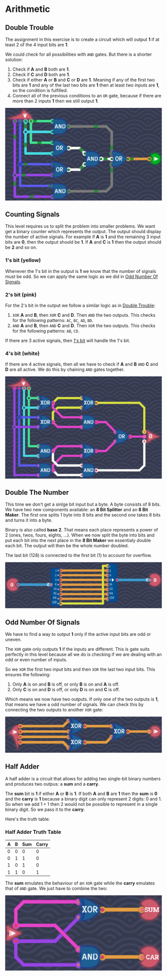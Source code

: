 # Arithmetic

## Double Trouble

The assignment in this exercise is to create a circuit which will output **1** if at least 2 of the 4 input bits are **1**.

We could check for all possibilities with `AND` gates. But there is a shorter solution:

1. Check if **A** and **B** both are **1**.
2. Check if **C** and **D** both are **1**.
3. Check if either **A** or **B** and **C** or **D** are **1**. Meaning if any of the first two bits are **1** and any of the last two bits are **1** then at least two inputs are **1**, so the condition is fulfilled.
4. Connect all of the previous conditions to an `OR` gate, because if there are more than 2 inputs **1** then we still output **1**.

![Double Trouble](./assets/basic_logic/double_trouble.png)

## Counting Signals

This level requires us to split the problem into smaller problems. We want get a binary counter which represents the output. The output should display the number of active signals. For example if **A** is **1** and the remaining 3 input bits are **0**, then the output should be **1**. If **A** and **C** is **1** then the output should be **2** and so on.

### 1's bit (yellow)

Whenever the 1's bit in the output is **1** we know that the number of signals must be odd. So we can apply the same logic as we did in [Odd Number Of Signals](#odd-number-of-signals).

### 2's bit (pink)

For the 2's bit in the output we follow a similar logic as in [Double Trouble](#double-trouble):

1. `XOR` **A** and **B**, then `XOR` **C** and **D**. Then `AND` the two outputs. This checks for the following patterns: `AC`, `BC`, `AD`, `BD`.
2. `AND` **A** and **B**, then `AND` **C** and **D**. Then `XOR` the two outputs. This checks for the following patterns: `AB`, `CD`.

If there are 3 active signals, then [1's bit](#1s-bit) will handle the 1's bit.

### 4's bit (white)

If there are 4 active signals, then all we have to check if **A** and **B** `AND` **C** and **D** are all active. We do this by chaining `AND` gates together.

![Counting Signals](./assets/basic_logic/counting_signals.png)

## Double The Number

This time we don't get a sinlge bit input but a byte. A byte consists of 8 bits. We have two new components available: an **8 Bit Splitter** and an **8 Bit Maker**. The first one splits 1 byte into 8 bits and the second one takes 8 bits and turns it into a byte.

Binary is also called **base 2**. That means each place represents a power of 2 (ones, twos, fours, eights, ...). When we now split the byte into bits and put each bit into the next place in the **8 Bit Maker** we essentialy double each bit. The output will then be the whole number doubled.

The last bit (128) is connected to the first bit (1) to account for overflow.

![Double The Number](./assets/basic_logic/double_the_number.png)

## Odd Number Of Signals

We have to find a way to output **1** only if the active input bits are odd or uneven.

The `XOR` gate only outputs **1** if the inputs are different. This is gate suits perfectly in this level because all we do is checking if we are dealing with an odd or even number of inputs.

So we `XOR` the first two input bits and then `XOR` the last two input bits. This ensures the following:

1. Only **A** is on and **B** is off, or only **B** is on and **A** is off.
2. Only **C** is on and **D** is off, or only **D** is on and **C** is off.

Which means we now have two outputs. If only one of the two outputs is **1**, that means we have a odd number of signals. We can check this by connecting the two outputs to another `XOR` gate:

![Odd Number Of Signals](./assets/basic_logic/odd_number_of_signals.png)

## Half Adder

A half adder is a circuit that allows for adding two single-bit binary numbers and produces two outpus: a **sum** and a **carry**.

The **sum** bit is **1** if either **A** or **B** is **1**. If both **A** and **B** are **1** then the **sum** is **0** and the **carry** is **1** because a binary digit can only represent 2 digits: 0 and 1. So when we add $1 + 1$ then 2 would not be possible to represent in a single binary digit. So we pass it to the **carry**.

Here's the truth table:

### Half Adder Truth Table

| A   | B   | Sum | Carry |
| --- | --- | --- | ----- |
| 0   | 0   | 0   | 0     |
| 0   | 1   | 1   | 0     |
| 1   | 0   | 1   | 0     |
| 1   | 1   | 0   | 1     |

The **sum** emulates the behaviour of an `XOR` gate while the **carry** emulates that of `AND` gate. We just have to combine the two:

![Half Adder](./assets/basic_logic/half_adder.png)
